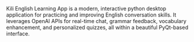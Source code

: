 Kili English Learning App is a modern, interactive python desktop application for practicing and improving English conversation skills. It leverages OpenAI APIs for real-time chat, grammar feedback, vocabulary enhancement, and personalized quizzes, all within a beautiful PyQt-based interface.
